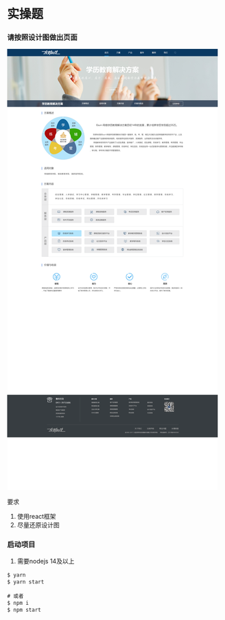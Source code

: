 # 实操题

### 请按照设计图做出页面
![](public/snapshot.png)

要求
1. 使用react框架
2. 尽量还原设计图


### 启动项目
1. 需要nodejs 14及以上

~~~
$ yarn
$ yarn start

# 或者
$ npm i
$ npm start 
~~~
